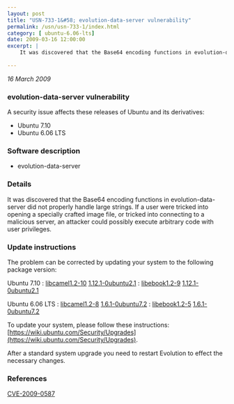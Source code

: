 ```yaml
---
layout: post
title: "USN-733-1&#58; evolution-data-server vulnerability"
permalink: /usn/usn-733-1/index.html
category: [ ubuntu-6.06-lts]
date: 2009-03-16 12:00:00
excerpt: |
    It was discovered that the Base64 encoding functions in evolution-data-server did not properly handle large strings. If a user were tricked into opening a specially crafted image file, or tricked into connecting to a malicious server, an attacker could possibly execute arbitrary code with user privileges. 
    
--- 
```

 
 

*16 March 2009*

### evolution-data-server vulnerability

A security issue affects these releases of Ubuntu and its derivatives:

* Ubuntu 7.10
* Ubuntu 6.06 LTS

### Software description

* evolution-data-server 

### Details

It was discovered that the Base64 encoding functions in evolution-data-server did not properly handle large strings. If a user were tricked into opening a specially crafted image file, or tricked into connecting to a malicious server, an attacker could possibly execute arbitrary code with user privileges. 

### Update instructions

The problem can be corrected by updating your system to the following package version:

Ubuntu 7.10
 : [libcamel1.2-10](https://launchpad.net/ubuntu/+source/evolution-data-server) <span> [1.12.1-0ubuntu2.1](https://launchpad.net/ubuntu/+source/evolution-data-server/1.12.1-0ubuntu2.1) </span> 
 : [libebook1.2-9](https://launchpad.net/ubuntu/+source/evolution-data-server) <span> [1.12.1-0ubuntu2.1](https://launchpad.net/ubuntu/+source/evolution-data-server/1.12.1-0ubuntu2.1) </span> 

Ubuntu 6.06 LTS
 : [libcamel1.2-8](https://launchpad.net/ubuntu/+source/evolution-data-server) <span> [1.6.1-0ubuntu7.2](https://launchpad.net/ubuntu/+source/evolution-data-server/1.6.1-0ubuntu7.2) </span> 
 : [libebook1.2-5](https://launchpad.net/ubuntu/+source/evolution-data-server) <span> [1.6.1-0ubuntu7.2](https://launchpad.net/ubuntu/+source/evolution-data-server/1.6.1-0ubuntu7.2) </span> 

To update your system, please follow these instructions: [https://wiki.ubuntu.com/Security/Upgrades](https://wiki.ubuntu.com/Security/Upgrades).

After a standard system upgrade you need to restart Evolution to effect the necessary changes. 

### References

 
 [CVE-2009-0587](http://people.ubuntu.com/~ubuntu-security/cve/CVE-2009-0587)
 

